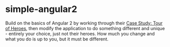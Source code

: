 # simple-angular2

Build on the basics of Angular 2 by working through their [Case Study: Tour of Heroes](https://angular.io/docs/ts/latest/tutorial/), then modify the application to do something different and unique - entirely your choice, just not their heroes.  How much you change and what you do is up to you, but it must be different.
